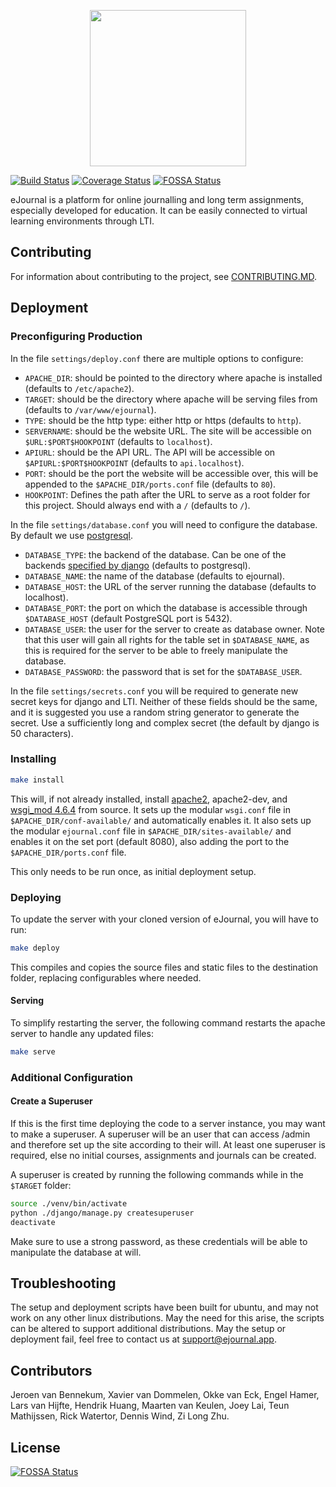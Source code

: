<p align="center">
    <img width="250" src="https://avatars1.githubusercontent.com/u/41028230"/>
</p>  

[![Build Status](https://travis-ci.com/eJourn-al/eJournal.svg?branch=develop)](https://travis-ci.com/eJourn-al/eJournal) [![Coverage Status](https://codecov.io/gh/eJourn-al/eJournal/branch/develop/graph/badge.svg)](https://codecov.io/gh/eJourn-al/eJournal)
[![FOSSA Status](https://app.fossa.com/api/projects/git%2Bgithub.com%2FeJourn-al%2FeJournal.svg?type=shield)](https://app.fossa.com/projects/git%2Bgithub.com%2FeJourn-al%2FeJournal?ref=badge_shield)

eJournal is a platform for online journalling and long term assignments, especially developed for education. It can be easily connected to virtual learning environments through LTI.

## Contributing

For information about contributing to the project, see [CONTRIBUTING.MD](CONTRIBUTING.MD).

## Deployment

### Preconfiguring Production

In the file `settings/deploy.conf` there are multiple options to configure:

- `APACHE_DIR`: should be pointed to the directory where apache is installed (defaults to `/etc/apache2`).
- `TARGET`: should be the directory where apache will be serving files from (defaults to `/var/www/ejournal`).
- `TYPE`: should be the http type: either http or https (defaults to `http`).
- `SERVERNAME`: should be the website URL. The site will be accessible on `$URL:$PORT$HOOKPOINT` (defaults to `localhost`).
- `APIURL`: should be the API URL. The API will be accessible on `$APIURL:$PORT$HOOKPOINT` (defaults to `api.localhost`).
- `PORT`: should be the port the website will be accessible over, this will be appended to the `$APACHE_DIR/ports.conf` file (defaults to `80`).
- `HOOKPOINT`: Defines the path after the URL to serve as a root folder for this project. Should always end with a `/` (defaults to `/`).


In the file `settings/database.conf` you will need to configure the database. By default we use [postgresql](https://www.postgresql.org/).

- `DATABASE_TYPE`: the backend of the database. Can be one of the backends [specified by django](https://docs.djangoproject.com/en/2.0/ref/settings/#std:setting-DATABASE-ENGINE) (defaults to postgresql).
- `DATABASE_NAME`: the name of the database (defaults to ejournal).
- `DATABASE_HOST`: the URL of the server running the database (defaults to localhost).
- `DATABASE_PORT`: the port on which the database is accessible through `$DATABASE_HOST` (default PostgreSQL port is 5432).
- `DATABASE_USER`: the user for the server to create as database owner. Note that this user will gain all rights for the table set in `$DATABASE_NAME`, as this is required for the server to be able to freely manipulate the database.
- `DATABASE_PASSWORD`: the password that is set for the `$DATABASE_USER`.

In the file `settings/secrets.conf` you will be required to generate new secret keys for django and LTI. Neither of these fields should be the same, and it is suggested you use a random string generator to generate the secret.
Use a sufficiently long and complex secret (the default by django is 50 characters).

### Installing

```bash
make install
```

This will, if not already installed, install [apache2](https://httpd.apache.org/), apache2-dev, and [wsgi_mod 4.6.4](https://github.com/GrahamDumpleton/mod_wsgi) from source.
It sets up the modular `wsgi.conf` file in `$APACHE_DIR/conf-available/` and automatically enables it.
It also sets up the modular `ejournal.conf` file in `$APACHE_DIR/sites-available/` and enables it on the set port (default 8080), also adding the port to the `$APACHE_DIR/ports.conf` file.

This only needs to be run once, as initial deployment setup.

### Deploying

To update the server with your cloned version of eJournal, you will have to run:

```bash
make deploy
```

This compiles and copies the source files and static files to the destination folder, replacing configurables where needed.

#### Serving

To simplify restarting the server, the following command restarts the apache server to handle any updated files:

```bash
make serve
```

### Additional Configuration

#### Create a Superuser

If this is the first time deploying the code to a server instance, you may want to make a superuser. A superuser will be an user that can access /admin and therefore set up the site according to their will. At least one superuser is required, else no initial courses, assignments and journals can be created.

A superuser is created by running the following commands while in the `$TARGET` folder:

```bash
source ./venv/bin/activate
python ./django/manage.py createsuperuser
deactivate
```

Make sure to use a strong password, as these credentials will be able to manipulate the database at will.

## Troubleshooting

The setup and deployment scripts have been built for ubuntu, and may not work on any other linux distributions. May the need for this arise, the scripts can be altered to support additional distributions. 
May the setup or deployment fail, feel free to contact us at support@ejournal.app.

## Contributors

Jeroen van Bennekum,
Xavier van Dommelen,
Okke van Eck,
Engel Hamer,
Lars van Hijfte,
Hendrik Huang,
Maarten van Keulen,
Joey Lai,
Teun Mathijssen,
Rick Watertor,
Dennis Wind,
Zi Long Zhu.


## License
[![FOSSA Status](https://app.fossa.com/api/projects/git%2Bgithub.com%2FeJourn-al%2FeJournal.svg?type=large)](https://app.fossa.com/projects/git%2Bgithub.com%2FeJourn-al%2FeJournal?ref=badge_large)